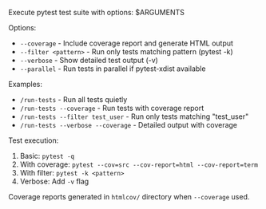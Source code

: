 Execute pytest test suite with options: $ARGUMENTS

Options:
- `--coverage` - Include coverage report and generate HTML output
- `--filter <pattern>` - Run only tests matching pattern (pytest -k)
- `--verbose` - Show detailed test output (-v)
- `--parallel` - Run tests in parallel if pytest-xdist available

Examples:
- `/run-tests` - Run all tests quietly
- `/run-tests --coverage` - Run tests with coverage report
- `/run-tests --filter test_user` - Run only tests matching "test_user"
- `/run-tests --verbose --coverage` - Detailed output with coverage

Test execution:
1. Basic: `pytest -q`
2. With coverage: `pytest --cov=src --cov-report=html --cov-report=term`
3. With filter: `pytest -k <pattern>`
4. Verbose: Add `-v` flag

Coverage reports generated in `htmlcov/` directory when `--coverage` used.